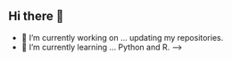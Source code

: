 ## Hi there 👋

- 🔭 I’m currently working on ... updating my repositories.
- 🌱 I’m currently learning ... Python and R.
-->
